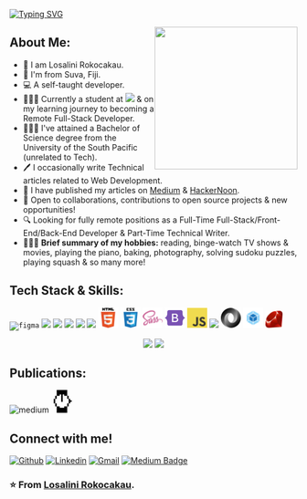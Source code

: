 [![Typing SVG](https://readme-typing-svg.herokuapp.com?font=Futura&color=E815CF&size=35&width=500&lines=Bula!+🌺+;I'm+Losalini.;Nice+to+meet+you!+🙂+; )](https://git.io/typing-svg)

<!-- <img width="35%" align="right" alt="Github" src="https://user-images.githubusercontent.com/48678280/88862734-4903af80-d201-11ea-968b-9c939d88a37c.gif" /> -->
<img align="right" src="https://media.giphy.com/media/jRf5fsn8G6YaogAWxn/giphy.gif" width="250" height="250"/>

## About Me:
- 👋 I am Losalini Rokocakau.
- 🌴 I'm from Suva, Fiji. 
- 💻 A self-taught developer.
- 👩🏽‍💻 Currently a student at ![](https://img.shields.io/badge/Microverse-blueviolet) & on my learning journey to becoming a Remote Full-Stack Developer.
- 👩🏽‍🎓 I've attained a Bachelor of Science degree from the University of the South Pacific (unrelated to Tech).
- 🖊 I occasionally write Technical articles related to Web Development.
- 📙 I have published my articles on <a href="https://medium.com/">Medium</a> & <a href="https://hackernoon.com/">HackerNoon</a>.
- 🤝 Open to collaborations, contributions to open source projects & new opportunities!
- 🔍 Looking for fully remote positions as a Full-Time Full-Stack/Front-End/Back-End Developer & Part-Time Technical Writer.
- 🤸🏽‍♀️ **Brief summary of my hobbies:** reading, binge-watch TV shows & movies, playing the piano, baking, photography, solving sudoku puzzles, playing squash & so many more!

## Tech Stack & Skills:
<p align="left"> 
  <code><img height="35" src="https://www.vectorlogo.zone/logos/figma/figma-icon.svg" alt="figma"/></code>
  <img src="https://i.giphy.com/media/IdyAQJVN2kVPNUrojM/200.webp" width="40"> 
  <img src="https://i.giphy.com/media/KzJkzjggfGN5Py6nkT/200.webp" width="40">
  <img src="https://www.vectorlogo.zone/logos/gitlab/gitlab-ar21.svg" width="70">
  <img src="https://media.giphy.com/media/kH6CqYiquZawmU1HI6/giphy.gif" width ="50"> 
  <img src="https://www.vectorlogo.zone/logos/linux/linux-icon.svg" width="40">
  <code><img height="35" src="https://raw.githubusercontent.com/github/explore/80688e429a7d4ef2fca1e82350fe8e3517d3494d/topics/html/html.png"></code>
  <code><img height="35" src="https://raw.githubusercontent.com/github/explore/80688e429a7d4ef2fca1e82350fe8e3517d3494d/topics/css/css.png"></code>
  <code><img height="35" src="https://raw.githubusercontent.com/github/explore/80688e429a7d4ef2fca1e82350fe8e3517d3494d/topics/sass/sass.png"></code>
  <code><img height="35" src="https://raw.githubusercontent.com/devicons/devicon/master/icons/bootstrap/bootstrap-plain.svg" alt="bootstrap"></code>
  <code><img height="35" src="https://raw.githubusercontent.com/github/explore/80688e429a7d4ef2fca1e82350fe8e3517d3494d/topics/javascript/javascript.png"></code>
  <code><img height="35" src="https://www.vectorlogo.zone/logos/nodejs/nodejs-horizontal.svg"></code>
  <code><img height="35" src="https://raw.githubusercontent.com/github/explore/80688e429a7d4ef2fca1e82350fe8e3517d3494d/topics/json/json.png"></code>
  <code><img height="35" src="https://raw.githubusercontent.com/github/explore/80688e429a7d4ef2fca1e82350fe8e3517d3494d/topics/webpack/webpack.png"></code>
  <code><img height="30" src="https://raw.githubusercontent.com/github/explore/80688e429a7d4ef2fca1e82350fe8e3517d3494d/topics/ruby/ruby.png"></code>
  <!-- <code><img srcset="https://img.icons8.com/color/452/c-plus-plus-logo.png 2x" alt="C++ icon in Color" loading="lazy" width="40" height="40"></code> -->
</p>

<p align="center">
  <img src="https://github-readme-stats.vercel.app/api?username=chelmerrox&show_icons=true&theme=radical&line_height=33&count_private=trueshow_icons=true">
  <img src="https://github-readme-stats.vercel.app/api/top-langs/?username=chelmerrox&hide_langs_below=.25&theme=radical&count_private=trueshow_icons=true">
</p>

## Publications:

<img src="https://www.vectorlogo.zone/logos/medium/medium-tile.svg" width="40" alt="medium">
<svg role="img" viewBox="0 0 24 24" xmlns="http://www.w3.org/2000/svg" id="IconChangeColor" height="40" width="40"><path d="M5.701 0v6.223H8.85V4.654h1.576v7.842H12V4.654h1.574v1.569h3.15V0zm11.024 6.223v3.136h1.574V6.223zm1.574 3.136v4.705h1.576v-1.568h1.574v-1.568h-1.574V9.359zm0 4.705h-1.574v3.137h1.574zm-1.574 3.137h-3.15v1.569H8.85V17.2H5.7V24h11.024zm-11.024 0v-3.137H4.125v3.137zm-1.576-3.137V9.36H2.551v4.705zm0-4.705h1.576V6.223H4.125Z" id="mainIconPathAttribute" fill="#000000"></path></svg>

## Connect with me!

[![Github](https://img.shields.io/badge/-Github-000?style=flat&logo=Github&logoColor=white)](https://github.com/chelmerrox)
[![Linkedin](https://img.shields.io/badge/-LinkedIn-blue?style=flat&logo=Linkedin&logoColor=white)](https://www.linkedin.com/in/losalini-rokocakau)
[![Gmail](https://img.shields.io/badge/-Gmail-c14438?style=flat&logo=Gmail&logoColor=white)](mailto:c.rokocakau@gmail.com)
[![Medium Badge](https://img.shields.io/badge/-Medium-03a57a?style=flat-square&labelColor=000000&logo=Medium&link=https://medium.com/@losalini.rokocakau/)](https://medium.com/@losalini.rokocakau/)
<!-- [![Twitter Badge](https://img.shields.io/badge/-@chelmerrox-1ca0f1?style=flat-square&labelColor=1ca0f1&logo=twitter&logoColor=white&link=https://twitter.com/_chelmerrox_)](https://twitter.com/_chelmerrox_) -->

### ⭐ From [Losalini Rokocakau](https://github.com/chelmerrox).